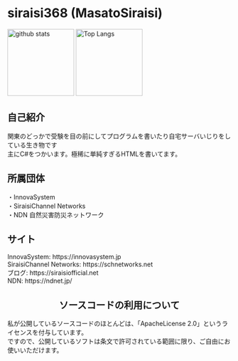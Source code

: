 # siraisi368 (MasatoSiraisi)
<p align="left"> 
  <img alt="github stats" height="150px" src="https://github-readme-stats.vercel.app/api?username=Siraisi368&theme=nord&show_icons=ture" />
  <img alt="Top Langs" height="150px" src="https://github-readme-stats.vercel.app/api/top-langs/?username=Siraisi368&layout=compact&show_icons=true&theme=nord" />
</p>
<h2 align ="left">自己紹介</h2>
関東のどっかで受験を目の前にしてプログラムを書いたり自宅サーバいじりをしている生き物です<br>
主にC#をつかいます。極稀に単純すぎるHTMLを書いてます。
<h2 align ="left">所属団体</h2>
・InnovaSystem<br>
・SiraisiChannel Networks<br>
・NDN 自然災害防災ネットワーク<br>
<h2 align ="left">サイト</h2>
InnovaSystem: https://innovasystem.jp<br>
SiraisiChannel Networks: https://schnetworks.net<br>
ブログ: https://siraisiofficial.net<br>
NDN: https://ndnet.jp/
<br>
<h2 align ="center">ソースコードの利用について</h2>
私が公開しているソースコードのほとんどは、「ApacheLicense 2.0」というライセンスを付与しています。<br>
ですので、公開しているソフトは条文で許可されている範囲に限り、ご自由にお使いいただけます。
